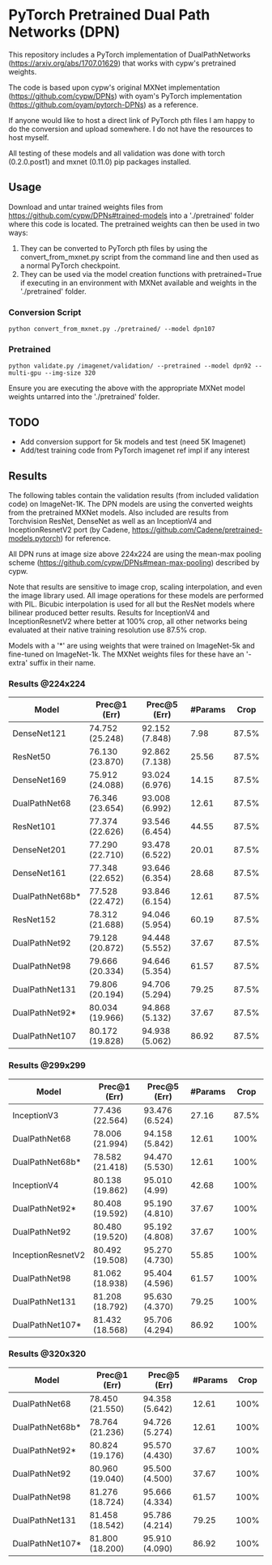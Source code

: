 # PyTorch Pretrained Dual Path Networks (DPN)

This repository includes a PyTorch implementation of DualPathNetworks (https://arxiv.org/abs/1707.01629) that works with cypw's pretrained weights. 

The code is based upon cypw's original MXNet implementation (https://github.com/cypw/DPNs) with oyam's PyTorch implementation (https://github.com/oyam/pytorch-DPNs) as a reference.

If anyone would like to host a direct link of PyTorch pth files I am happy to do the conversion and upload somewhere. I do not have the resources to host myself.

All testing of these models and all validation was done with torch (0.2.0.post1) and mxnet (0.11.0) pip packages installed. 

## Usage

Download and untar trained weights files from https://github.com/cypw/DPNs#trained-models into a './pretrained' folder where this code is located. The pretrained weights can then be used in two ways:

1. They can be converted to PyTorch pth files by using the convert_from_mxnet.py script from the command line and then used as a normal PyTorch checkpoint.
2. They can be used via the model creation functions with pretrained=True if executing in an environment with MXNet available and weights in the './pretrained' folder.

### Conversion Script

    python convert_from_mxnet.py ./pretrained/ --model dpn107
    
### Pretrained 

    python validate.py /imagenet/validation/ --pretrained --model dpn92 --multi-gpu --img-size 320

Ensure you are executing the above with the appropriate MXNet model weights untarred into the './pretrained' folder.

## TODO

* Add conversion support for 5k models and test (need 5K Imagenet)
* Add/test training code from PyTorch imagenet ref impl if any interest

## Results

The following tables contain the validation results (from included validation code) on ImageNet-1K. The DPN models are using the converted weights from the pretrained MXNet models. Also included are results from Torchvision ResNet, DenseNet as well as an InceptionV4 and InceptionResnetV2 port (by Cadene, https://github.com/Cadene/pretrained-models.pytorch) for reference. 

All DPN runs at image size above 224x224 are using the mean-max pooling scheme (https://github.com/cypw/DPNs#mean-max-pooling) described by cypw.

Note that results are sensitive to image crop, scaling interpolation, and even the image library used. All image operations for these models are performed with PIL. Bicubic interpolation is used for all but the ResNet models where bilinear produced better results. Results for InceptionV4 and InceptionResnetV2 where better at 100% crop, all other networks being evaluated at their native training resolution use 87.5% crop.

Models with a '*' are using weights that were trained on ImageNet-5k and fine-tuned on ImageNet-1k. The MXNet weights files for these have an '-extra' suffix in their name.

### Results @224x224

|Model   | Prec@1 (Err)   | Prec@5 (Err)   | #Params   | Crop  |
|---|---|---|---|---|
| DenseNet121 | 74.752 (25.248)  | 92.152 (7.848)  | 7.98  | 87.5%  |
| ResNet50 | 76.130 (23.870) | 92.862 (7.138) |	25.56 | 87.5% |
| DenseNet169 |	75.912 (24.088) | 93.024 (6.976) | 14.15 | 87.5% |
| DualPathNet68 | 76.346 (23.654) | 93.008 (6.992) | 12.61 | 87.5% |
| ResNet101 | 77.374 (22.626) | 93.546 (6.454) | 44.55 | 87.5% |
| DenseNet201 | 77.290 (22.710) | 93.478 (6.522) | 20.01 | 87.5% |
| DenseNet161 | 77.348 (22.652) | 93.646 (6.354) | 28.68 | 87.5% |
| DualPathNet68b* | 77.528 (22.472) | 93.846 (6.154) | 12.61 | 87.5% |
| ResNet152 | 78.312 (21.688) | 94.046 (5.954) | 60.19 | 87.5% |
| DualPathNet92 | 79.128 (20.872) | 94.448 (5.552) | 37.67 | 87.5% |
| DualPathNet98 | 79.666 (20.334) | 94.646 (5.354) | 61.57 | 87.5% |
| DualPathNet131 | 79.806 (20.194) | 94.706 (5.294) | 79.25 | 87.5% |
| DualPathNet92* | 80.034 (19.966) | 94.868 (5.132) | 37.67 | 87.5% |
| DualPathNet107 | 80.172 (19.828) | 94.938 (5.062) | 86.92 | 87.5% |

### Results @299x299

|Model   | Prec@1 (Err)   | Prec@5 (Err)   | #Params   | Crop  |
|---|---|---|---|---|
| InceptionV3 | 77.436 (22.564) | 93.476 (6.524) | 27.16 | 87.5% |
| DualPathNet68 | 78.006 (21.994) | 94.158 (5.842) | 12.61 | 100% |
| DualPathNet68b* | 78.582 (21.418) | 94.470 (5.530) | 12.61 | 100% |
| InceptionV4 | 80.138 (19.862) | 95.010 (4.99) | 42.68 | 100% |
| DualPathNet92* | 80.408 (19.592) | 95.190 (4.810) | 37.67 | 100% |
| DualPathNet92 | 80.480 (19.520) | 95.192 (4.808) | 37.67 | 100% |
| InceptionResnetV2 | 80.492 (19.508) | 95.270 (4.730) | 55.85 | 100% |
| DualPathNet98 | 81.062 (18.938) | 95.404 (4.596) | 61.57 | 100% |
| DualPathNet131 | 81.208 (18.792) | 95.630 (4.370) | 79.25 | 100% |
| DualPathNet107* | 81.432 (18.568) | 95.706 (4.294) | 86.92 | 100% |

### Results @320x320

|Model   | Prec@1 (Err)   | Prec@5 (Err)   | #Params   | Crop  |
|---|---|---|---|---|
| DualPathNet68 | 78.450 (21.550) | 94.358 (5.642) | 12.61 | 100% |
| DualPathNet68b* | 78.764 (21.236) | 94.726 (5.274) | 12.61 | 100% |
| DualPathNet92* | 80.824 (19.176) | 95.570 (4.430) | 37.67 | 100% |
| DualPathNet92 | 80.960 (19.040) | 95.500 (4.500) | 37.67 | 100% |
| DualPathNet98 | 81.276 (18.724) | 95.666 (4.334) | 61.57 | 100% |
| DualPathNet131 | 81.458 (18.542) | 95.786 (4.214) | 79.25 | 100% |
| DualPathNet107* | 81.800 (18.200) | 95.910 (4.090) | 86.92 | 100% |

